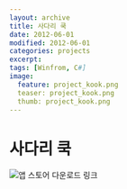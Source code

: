 ```yaml
---
layout: archive
title: 사다리 쿡
date: 2012-06-01
modified: 2012-06-01
categories: projects
excerpt:
tags: [Winfrom, C#]
image:
  feature: project_kook.png
  teaser: project_kook.png
  thumb: project_kook.png
---
```


# 사다리 쿡


![앱 스토어 다운로드 링크](https://play.google.com/store/apps/details?id=com.kook.kook_client)
